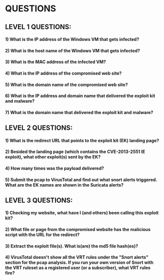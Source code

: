 # QUESTIONS
## LEVEL 1 QUESTIONS:
#### 1) What is the IP address of the Windows VM that gets infected?
#### 2) What is the host name of the Windows VM that gets infected?
#### 3) What is the MAC address of the infected VM?
#### 4) What is the IP address of the compromised web site?
#### 5) What is the domain name of the compromised web site?
#### 6) What is the IP address and domain name that delivered the exploit kit and malware?
#### 7) What is the domain name that delivered the exploit kit and malware?
 

## LEVEL 2 QUESTIONS:
#### 1) What is the redirect URL that points to the exploit kit (EK) landing page?
#### 2) Besided the landing page (which contains the CVE-2013-2551 IE exploit), what other exploit(s) sent by the EK?
#### 4) How many times was the payload delivered?
#### 5) Submit the pcap to VirusTotal and find out what snort alerts triggered.  What are the EK names are shown in the Suricata alerts?
 

## LEVEL 3 QUESTIONS:
#### 1) Checking my website, what have I (and others) been calling this exploit kit?
#### 2) What file or page from the compromised website has the malicious script with the URL for the redirect?
#### 3) Extract the exploit file(s).  What is(are) the md5 file hash(es)?
#### 4) VirusTotal doesn't show all the VRT rules under the "Snort alerts" section for the pcap analysis.  If you run your own version of Snort with the VRT ruleset as a registered user (or a subscriber), what VRT rules fire?
